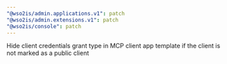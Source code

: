 ```yaml
---
"@wso2is/admin.applications.v1": patch
"@wso2is/admin.extensions.v1": patch
"@wso2is/console": patch
---
```


Hide client credentials grant type in MCP client app template if the client is not marked as a public client

